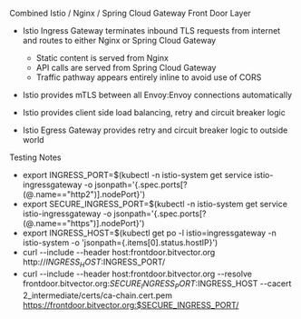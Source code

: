 Combined Istio / Nginx / Spring Cloud Gateway Front Door Layer

 - Istio Ingress Gateway terminates inbound TLS requests from internet and routes to either Nginx or 
 Spring Cloud Gateway
 
    - Static content is served from Nginx
    - API calls are served from Spring Cloud Gateway
    - Traffic pathway appears entirely inline to avoid use of CORS

 - Istio provides mTLS between all Envoy:Envoy connections automatically
 - Istio provides client side load balancing, retry and circuit breaker logic
 - Istio Egress Gateway provides retry and circuit breaker logic to outside world
  
Testing Notes

- export INGRESS_PORT=$(kubectl -n istio-system get service istio-ingressgateway -o jsonpath='{.spec.ports[?(@.name=="http2")].nodePort}')
- export SECURE_INGRESS_PORT=$(kubectl -n istio-system get service istio-ingressgateway -o jsonpath='{.spec.ports[?(@.name=="https")].nodePort}')
- export INGRESS_HOST=$(kubectl get po -l istio=ingressgateway -n istio-system -o 'jsonpath={.items[0].status.hostIP}')
- curl --include --header host:frontdoor.bitvector.org http://$INGRESS_HOST:$INGRESS_PORT/
- curl --include --header host:frontdoor.bitvector.org --resolve frontdoor.bitvector.org:$SECURE_INGRESS_PORT:$INGRESS_HOST --cacert 2_intermediate/certs/ca-chain.cert.pem https://frontdoor.bitvector.org:$SECURE_INGRESS_PORT/
